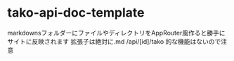 # tako-api-doc-template
markdownsフォルダーにファイルやディレクトリをAppRouter風作ると勝手にサイトに反映されます
拡張子は絶対に.md
/api/[id]/tako
的な機能はないので注意
